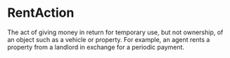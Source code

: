 # RentAction

The act of giving money in return for temporary use, but not ownership, of an object such as a vehicle or property. For example, an agent rents a property from a landlord in exchange for a periodic payment.
